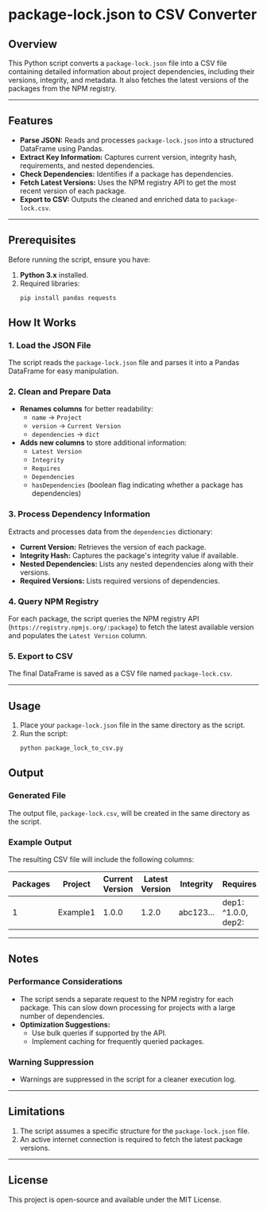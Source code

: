 # package-lock.json to CSV Converter

## Overview

This Python script converts a `package-lock.json` file into a CSV file containing detailed information about project dependencies, including their versions, integrity, and metadata. It also fetches the latest versions of the packages from the NPM registry.

---

## Features

- **Parse JSON:** Reads and processes `package-lock.json` into a structured DataFrame using Pandas.
- **Extract Key Information:** Captures current version, integrity hash, requirements, and nested dependencies.
- **Check Dependencies:** Identifies if a package has dependencies.
- **Fetch Latest Versions:** Uses the NPM registry API to get the most recent version of each package.
- **Export to CSV:** Outputs the cleaned and enriched data to `package-lock.csv`.

---

## Prerequisites

Before running the script, ensure you have:

1. **Python 3.x** installed.
2. Required libraries:
   ```bash
   pip install pandas requests
   ```
   
## How It Works

### 1. Load the JSON File  
The script reads the `package-lock.json` file and parses it into a Pandas DataFrame for easy manipulation.

### 2. Clean and Prepare Data  
- **Renames columns** for better readability:
  - `name` → `Project`
  - `version` → `Current Version`
  - `dependencies` → `dict`
- **Adds new columns** to store additional information:
  - `Latest Version`
  - `Integrity`
  - `Requires`
  - `Dependencies`
  - `hasDependencies` (boolean flag indicating whether a package has dependencies)

### 3. Process Dependency Information  
Extracts and processes data from the `dependencies` dictionary:
- **Current Version:** Retrieves the version of each package.
- **Integrity Hash:** Captures the package's integrity value if available.
- **Nested Dependencies:** Lists any nested dependencies along with their versions.
- **Required Versions:** Lists required versions of dependencies.

### 4. Query NPM Registry  
For each package, the script queries the NPM registry API (`https://registry.npmjs.org/:package`) to fetch the latest available version and populates the `Latest Version` column.

### 5. Export to CSV  
The final DataFrame is saved as a CSV file named `package-lock.csv`.

---

## Usage

1. Place your `package-lock.json` file in the same directory as the script.
2. Run the script:
   ```bash
   python package_lock_to_csv.py
   ```
## Output

### Generated File
The output file, `package-lock.csv`, will be created in the same directory as the script.

### Example Output
The resulting CSV file will include the following columns:

| Packages | Project  | Current Version | Latest Version | Integrity   | Requires             | Dependencies          | hasDependencies |
|----------|----------|-----------------|----------------|-------------|----------------------|-----------------------|-----------------|
| 1        | Example1 | 1.0.0           | 1.2.0          | abc123...   | dep1: ^1.0.0, dep2:  | dep3: 1.1.0, dep4:    | True            |

---

## Notes

### Performance Considerations
- The script sends a separate request to the NPM registry for each package. This can slow down processing for projects with a large number of dependencies.
- **Optimization Suggestions:**
  - Use bulk queries if supported by the API.
  - Implement caching for frequently queried packages.

### Warning Suppression
- Warnings are suppressed in the script for a cleaner execution log.

---

## Limitations

1. The script assumes a specific structure for the `package-lock.json` file.
2. An active internet connection is required to fetch the latest package versions.

---

## License

This project is open-source and available under the MIT License.



